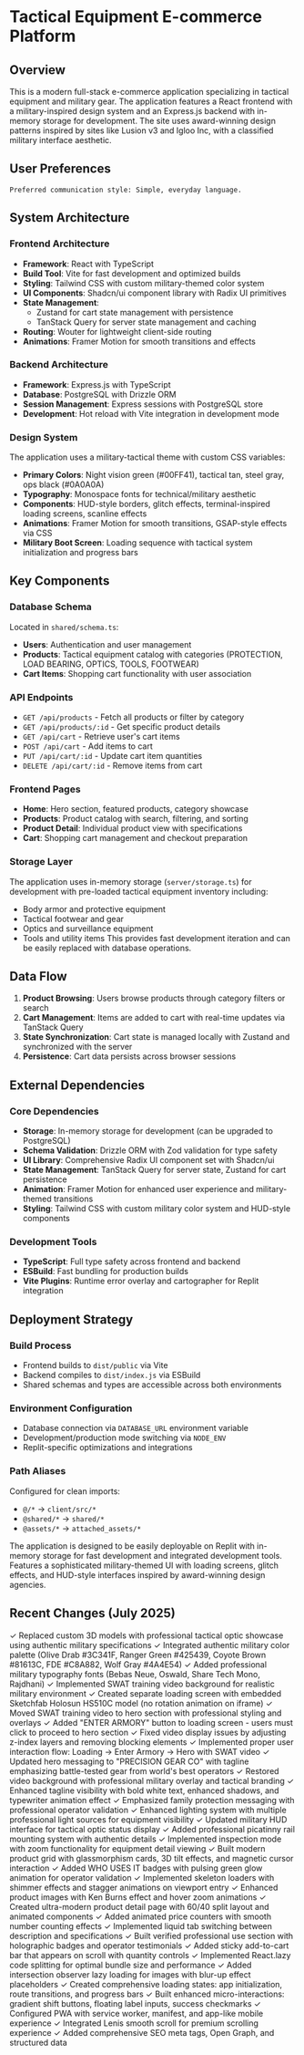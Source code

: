 # Tactical Equipment E-commerce Platform

## Overview

This is a modern full-stack e-commerce application specializing in tactical equipment and military gear. The application features a React frontend with a military-inspired design system and an Express.js backend with in-memory storage for development. The site uses award-winning design patterns inspired by sites like Lusion v3 and Igloo Inc, with a classified military interface aesthetic.

## User Preferences

```
Preferred communication style: Simple, everyday language.
```

## System Architecture

### Frontend Architecture
- **Framework**: React with TypeScript
- **Build Tool**: Vite for fast development and optimized builds
- **Styling**: Tailwind CSS with custom military-themed color system
- **UI Components**: Shadcn/ui component library with Radix UI primitives
- **State Management**: 
  - Zustand for cart state management with persistence
  - TanStack Query for server state management and caching
- **Routing**: Wouter for lightweight client-side routing
- **Animations**: Framer Motion for smooth transitions and effects

### Backend Architecture
- **Framework**: Express.js with TypeScript
- **Database**: PostgreSQL with Drizzle ORM
- **Session Management**: Express sessions with PostgreSQL store
- **Development**: Hot reload with Vite integration in development mode

### Design System
The application uses a military-tactical theme with custom CSS variables:
- **Primary Colors**: Night vision green (#00FF41), tactical tan, steel gray, ops black (#0A0A0A)
- **Typography**: Monospace fonts for technical/military aesthetic
- **Components**: HUD-style borders, glitch effects, terminal-inspired loading screens, scanline effects
- **Animations**: Framer Motion for smooth transitions, GSAP-style effects via CSS
- **Military Boot Screen**: Loading sequence with tactical system initialization and progress bars

## Key Components

### Database Schema
Located in `shared/schema.ts`:
- **Users**: Authentication and user management
- **Products**: Tactical equipment catalog with categories (PROTECTION, LOAD BEARING, OPTICS, TOOLS, FOOTWEAR)
- **Cart Items**: Shopping cart functionality with user association

### API Endpoints
- `GET /api/products` - Fetch all products or filter by category
- `GET /api/products/:id` - Get specific product details
- `GET /api/cart` - Retrieve user's cart items
- `POST /api/cart` - Add items to cart
- `PUT /api/cart/:id` - Update cart item quantities
- `DELETE /api/cart/:id` - Remove items from cart

### Frontend Pages
- **Home**: Hero section, featured products, category showcase
- **Products**: Product catalog with search, filtering, and sorting
- **Product Detail**: Individual product view with specifications
- **Cart**: Shopping cart management and checkout preparation

### Storage Layer
The application uses in-memory storage (`server/storage.ts`) for development with pre-loaded tactical equipment inventory including:
- Body armor and protective equipment
- Tactical footwear and gear
- Optics and surveillance equipment
- Tools and utility items
This provides fast development iteration and can be easily replaced with database operations.

## Data Flow

1. **Product Browsing**: Users browse products through category filters or search
2. **Cart Management**: Items are added to cart with real-time updates via TanStack Query
3. **State Synchronization**: Cart state is managed locally with Zustand and synchronized with the server
4. **Persistence**: Cart data persists across browser sessions

## External Dependencies

### Core Dependencies
- **Storage**: In-memory storage for development (can be upgraded to PostgreSQL)
- **Schema Validation**: Drizzle ORM with Zod validation for type safety
- **UI Library**: Comprehensive Radix UI component set with Shadcn/ui
- **State Management**: TanStack Query for server state, Zustand for cart persistence
- **Animation**: Framer Motion for enhanced user experience and military-themed transitions
- **Styling**: Tailwind CSS with custom military color system and HUD-style components

### Development Tools
- **TypeScript**: Full type safety across frontend and backend
- **ESBuild**: Fast bundling for production builds
- **Vite Plugins**: Runtime error overlay and cartographer for Replit integration

## Deployment Strategy

### Build Process
- Frontend builds to `dist/public` via Vite
- Backend compiles to `dist/index.js` via ESBuild
- Shared schemas and types are accessible across both environments

### Environment Configuration
- Database connection via `DATABASE_URL` environment variable
- Development/production mode switching via `NODE_ENV`
- Replit-specific optimizations and integrations

### Path Aliases
Configured for clean imports:
- `@/*` → `client/src/*`
- `@shared/*` → `shared/*`
- `@assets/*` → `attached_assets/*`

The application is designed to be easily deployable on Replit with in-memory storage for fast development and integrated development tools. Features a sophisticated military-themed UI with loading screens, glitch effects, and HUD-style interfaces inspired by award-winning design agencies.

## Recent Changes (July 2025)

✓ Replaced custom 3D models with professional tactical optic showcase using authentic military specifications
✓ Integrated authentic military color palette (Olive Drab #3C341F, Ranger Green #425439, Coyote Brown #81613C, FDE #C8A882, Wolf Gray #4A4E54)
✓ Added professional military typography fonts (Bebas Neue, Oswald, Share Tech Mono, Rajdhani)
✓ Implemented SWAT training video background for realistic military environment
✓ Created separate loading screen with embedded Sketchfab Holosun HS510C model (no rotation animation on iframe)
✓ Moved SWAT training video to hero section with professional styling and overlays
✓ Added "ENTER ARMORY" button to loading screen - users must click to proceed to hero section
✓ Fixed video display issues by adjusting z-index layers and removing blocking elements
✓ Implemented proper user interaction flow: Loading → Enter Armory → Hero with SWAT video
✓ Updated hero messaging to "PRECISION GEAR CO" with tagline emphasizing battle-tested gear from world's best operators
✓ Restored video background with professional military overlay and tactical branding
✓ Enhanced tagline visibility with bold white text, enhanced shadows, and typewriter animation effect
✓ Emphasized family protection messaging with professional operator validation
✓ Enhanced lighting system with multiple professional light sources for equipment visibility
✓ Updated military HUD interface for tactical optic status display
✓ Added professional picatinny rail mounting system with authentic details
✓ Implemented inspection mode with zoom functionality for equipment detail viewing
✓ Built modern product grid with glassmorphism cards, 3D tilt effects, and magnetic cursor interaction
✓ Added WHO USES IT badges with pulsing green glow animation for operator validation
✓ Implemented skeleton loaders with shimmer effects and stagger animations on viewport entry
✓ Enhanced product images with Ken Burns effect and hover zoom animations
✓ Created ultra-modern product detail page with 60/40 split layout and animated components
✓ Added animated price counters with smooth number counting effects
✓ Implemented liquid tab switching between description and specifications
✓ Built verified professional use section with holographic badges and operator testimonials
✓ Added sticky add-to-cart bar that appears on scroll with quantity controls
✓ Implemented React.lazy code splitting for optimal bundle size and performance
✓ Added intersection observer lazy loading for images with blur-up effect placeholders
✓ Created comprehensive loading states: app initialization, route transitions, and progress bars
✓ Built enhanced micro-interactions: gradient shift buttons, floating label inputs, success checkmarks
✓ Configured PWA with service worker, manifest, and app-like mobile experience
✓ Integrated Lenis smooth scroll for premium scrolling experience
✓ Added comprehensive SEO meta tags, Open Graph, and structured data